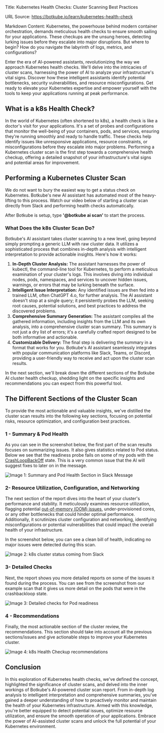 Title: Kubernetes Health Checks: Cluster Scanning Best Practices

URL Source: https://botkube.io/learn/kubernetes-health-check

Markdown Content:
Kubernetes, the powerhouse behind modern container orchestration, demands meticulous health checks to ensure smooth sailing for your applications. These checkups are the unsung heroes, detecting lurking issues before they escalate into major disruptions. But where to begin? How do you navigate the labyrinth of logs, metrics, and configurations?

Enter the era of AI-powered assistants, revolutionizing the way we approach Kubernetes health checks. We'll delve into the intricacies of cluster scans, harnessing the power of AI to analyze your infrastructure's vital signs. Discover how these intelligent assistants identify potential bottlenecks, security vulnerabilities, and resource misconfigurations. Get ready to elevate your Kubernetes expertise and empower yourself with the tools to keep your applications running at peak performance.

What is a k8s Health Check?
---------------------------

In the world of Kubernetes (often shortened to k8s), a health check is like a doctor's visit for your applications. It's a set of probes and configurations that monitor the well-being of your containers, pods, and services, ensuring they're running smoothly and ready to handle traffic. These checks help identify issues like unresponsive applications, resource constraints, or misconfigurations before they escalate into major problems. Performing a Kubernetes cluster scan is the first step towards a comprehensive health checkup, offering a detailed snapshot of your infrastructure's vital signs and potential areas for improvement.

Performing a Kubernetes Cluster Scan
------------------------------------

We do not want to bury the easiest way to get a status check on Kubernetes. Botkube's new AI assistant has automated most of the heavy-lifting to this process. Watch our video below of starting a cluster scan directly from Slack and performing health checks automatically.

After Botkube is setup, type **'@botkube ai scan'** to start the process.

### What Does the k8s Cluster Scan Do?

Botkube's AI assistant takes cluster scanning to a new level, going beyond simply prompting a generic LLM with raw cluster data. It utilizes a sophisticated process that combines in-depth analysis with intelligent interpretation to provide actionable insights. Here's how it works:

1.  **In-Depth Cluster Analysis:** The assistant harnesses the power of kubectl, the command-line tool for Kubernetes, to perform a meticulous examination of your cluster's logs. This involves diving into individual nodes, pods, namespaces, and services to uncover hidden issues, warnings, or errors that may be lurking beneath the surface.
2.  **Intelligent Issue Interpretation:** Any identified issues are then fed into a trained LLM, often ChatGPT 4.o, for further analysis. The AI assistant doesn't stop at a single query; it persistently probes the LLM, seeking root causes, potential solutions, and best practices to address the discovered problems.
3.  **Comprehensive Summary Generation:** The assistant compiles all the gathered information, including insights from the LLM and its own analysis, into a comprehensive cluster scan summary. This summary is not just a dry list of errors; it's a carefully crafted report designed to be both informative and actionable.
4.  **Customizable Delivery:** The final step is delivering the summary in a format that works for you. Botkube's AI assistant seamlessly integrates with popular communication platforms like Slack, Teams, or Discord, providing a user-friendly way to receive and act upon the cluster scan results.

In the next section, we'll break down the different sections of the Botkube AI cluster health checkup, shedding light on the specific insights and recommendations you can expect from this powerful tool.

The Different Sections of the Cluster Scan
------------------------------------------

To provide the most actionable and valuable insights, we've distilled the cluster scan results into the following key sections, focusing on potential risks, resource optimization, and configuration best practices.

### 1 - Summary & Pod Health

As you can see in the screenshot below, the first part of the scan results focuses on summarizing issues. It also gives statistics related to Pod status. Below we see that the readiness probe fails on some of my pods with the [CrashLoopBackOff](https://botkube.io/learn/how-to-debug-crashloopbackoff) state. This is a very common issue that the AI will suggest fixes to later on in the message.

![Image 1: Summary and Pod Health Section in Slack Message](https://cdn.prod.website-files.com/634fabb21508d6c9db9bc46f/66699475f1156384c7304236_AD_4nXeHgfJCM4se2T97EoCIAa_sxk27yAq7B3bc6236NAcXgnhBOMIQwNc8H7uQMvdu_2BIKVTRYnl04l1MVRSW4Iai1C7ep6SnA6j0S4aa4oO40iLNzGc2AKifMXWU2O7GG26h5NKM3oaA3qsORjmf2W2Zh4g.png)

### 2- Resource Utilization, Configuration, and Networking

The next section of the report dives into the heart of your cluster's performance and stability. It meticulously examines resource utilization, flagging potential [out-of-memory (OOM) issues](https://botkube.io/learn/what-is-oomkilled), under-provisioned cores, or any other bottlenecks that could hinder optimal performance. Additionally, it scrutinizes cluster configuration and networking, identifying misconfigurations or potential vulnerabilities that could impact the overall health of your infrastructure.

In the screenshot below, you can see a clean bill of health, indicating no major issues were detected during this scan.

![Image 2: k8s cluster status coming from Slack](https://cdn.prod.website-files.com/634fabb21508d6c9db9bc46f/66699475b7b8aa05723a2d89_AD_4nXdRF7Sfm3_bX7R6UeRajeAMlt8A2ZBsnNuLepsDtsYZNYKjHhENuMmycBwbSnog5ZoA3EyGr7aPC4nhRqGWZstJP3HPLEvoPtngWAZd32OBHI7BrGCMTVr8O9SPQehUYwkCjOhpw4c3oRCmUmgxnLYp-W8Y.png)

### 3- Detailed Checks

Next, the report shows you more detailed reports on some of the issues it found during the process. You can see from the screenshot from our example scan that it gives us more detail on the pods that were in the crashbackloop state.

![Image 3: Detailed checks for Pod readiness](https://cdn.prod.website-files.com/634fabb21508d6c9db9bc46f/666994754c364089e35b6d1d_AD_4nXc6JGxQuYPfVZyduDPZpDn73fqY-pUdztT2-MwzIMd77NVrl7d-JmFXhYpBC5uy_ZAPaXbOabgiJb6fdkC9w2DPBw0TMnLD-Y70IvbcfwbzGqfIg_Rnllv6wMSLdDT5M7ZfFE0AZHL-an8UnGgxxsCo99o.png)

### 4 - Recommendations

Finally, the most actionable section of the cluster review, the recommendations. This section should take into account all the previous sections/issues and give actionable steps to improve your Kubernetes cluster.

![Image 4: k8s Health Checkup recommendations ](https://cdn.prod.website-files.com/634fabb21508d6c9db9bc46f/66699475e801b788a58574ba_AD_4nXeujLJDl-jVw3T_NBoPUTv0ARArCN8oZJtNLtfhMZLmtlHdy8c7rNTfuhuN66MD8RYiFQZ1Ura5AizPG5k3sRfKd8z50OQrQLlzB1UWhaQQs64IvaTYeRr20lVfC1S94YoBz9Yn1lo5zelB1tp-icpqSEjZ.png)

Conclusion
----------

In this exploration of Kubernetes health checks, we've defined the concept, highlighted the significance of cluster scans, and delved into the inner workings of Botkube's AI-powered cluster scan report. From in-depth log analysis to intelligent interpretation and comprehensive summaries, you've gained a deeper understanding of how to proactively monitor and maintain the health of your Kubernetes infrastructure. Armed with this knowledge, you're better equipped to detect potential issues, optimize resource utilization, and ensure the smooth operation of your applications. Embrace the power of AI-assisted cluster scans and unlock the full potential of your Kubernetes environment.

‍
